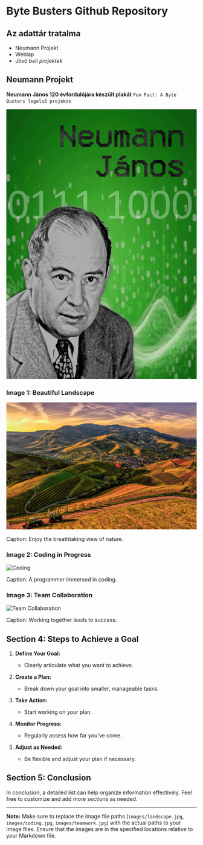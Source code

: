 # Byte Busters Github Repository

## Az adattár tratalma
   - Neumann Projekt
   - Weblap
   - *Jövő beli projektek*

## Neumann Projekt
**Neumann János 120 évfordulójára készült plakát**
``Fun Fact: A Byte Busters legelső projekte``

![Neumman Projekt Menedzsment Ábra](docs/images/neumann-management.png)


### Image 1: Beautiful Landscape

![Beautiful Landscape](assets/images/placeholder.png)

Caption: Enjoy the breathtaking view of nature.

### Image 2: Coding in Progress

![Coding](images/coding.jpg)

Caption: A programmer immersed in coding.

### Image 3: Team Collaboration

![Team Collaboration](images/teamwork.jpg)

Caption: Working together leads to success.

## Section 4: Steps to Achieve a Goal

1. **Define Your Goal:**
   - Clearly articulate what you want to achieve.

2. **Create a Plan:**
   - Break down your goal into smaller, manageable tasks.

3. **Take Action:**
   - Start working on your plan.

4. **Monitor Progress:**
   - Regularly assess how far you've come.

5. **Adjust as Needed:**
   - Be flexible and adjust your plan if necessary.

## Section 5: Conclusion

In conclusion, a detailed list can help organize information effectively. Feel free to customize and add more sections as needed.

---

**Note:** Make sure to replace the image file paths (`images/landscape.jpg`, `images/coding.jpg`, `images/teamwork.jpg`) with the actual paths to your image files. Ensure that the images are in the specified locations relative to your Markdown file.
